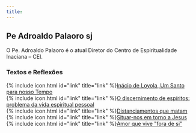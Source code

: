 ```yaml
---
title:
---
```


## Pe Adroaldo Palaoro sj

O Pe. Adroaldo Palaoro é o atual Diretor do Centro de Espiritualidade Inaciana – CEI.

### Textos e Reflexões
<div>
    {% include icon.html id="link" title="link" %}<a href="https://web.archive.org/web/20210816035535/https://centroloyola.com.br/inacio-de-loyola-um-santo-para-nosso-tempo-pe-adroaldo-palaoro-sj.html" target="_blank">Inácio de Loyola, Um Santo para nosso Tempo</a>
</div>
<div>
    {% include icon.html id="link" title="link" %}<a href="https://web.archive.org/web/20210816035743/https://www.centroloyola.org.br/revista/outras-palavras/espiritualidade/2365-o-discernimento-de-espiritos-problema-da-vida-espiritual-pessoal" target="_blank">O discernimento de espíritos: problema da vida espiritual pessoal</a>
</div>
<div>
    {% include icon.html id="link" title="link" %}<a href="https://web.archive.org/web/20210816035917/https://www.centroloyola.org.br/revista/outras-palavras/espiritualidade/2355-distanciamentos-que-matam" target="_blank">Distanciamentos que matam</a>
</div>
<div>
    {% include icon.html id="link" title="link" %}<a href="https://web.archive.org/web/20210816040144/https://www.centroloyola.org.br/revista/outras-palavras/espiritualidade/2343-situar-nos-em-torno-a-jesus" target="_blank">Situar-nos em torno a Jesus</a>
</div>
<div>
    {% include icon.html id="link" title="link" %}<a href="https://web.archive.org/web/20210816040606/https://www.centroloyola.org.br/revista/outras-palavras/espiritualidade/2326-amor-que-vive-fora-de-si" target="_blank">Amor que vive "fora de si"</a>
</div>